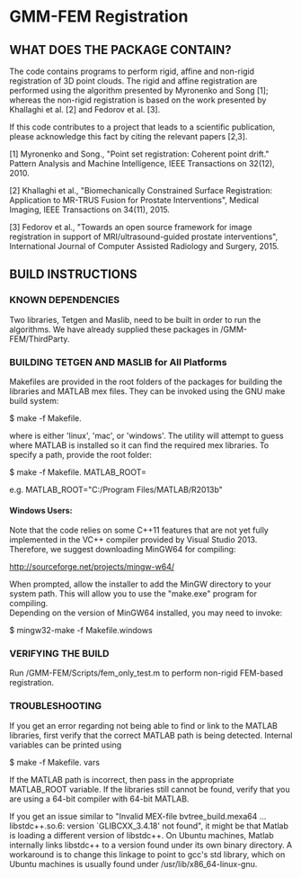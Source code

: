 
# GMM-FEM Registration #

## WHAT DOES THE PACKAGE CONTAIN?

The code contains programs to perform rigid, affine and non-rigid registration
of 3D point clouds. The rigid and affine registration are performed using the 
algorithm presented by Myronenko and Song [1]; whereas the non-rigid 
registration is based on the work presented by Khallaghi et al. [2] and Fedorov 
et al. [3].

If this code contributes to a project that leads to a scientific publication, 
please acknowledge this fact by citing the relevant papers [2,3].

[1] Myronenko and Song., "Point set registration: Coherent point drift." 
Pattern Analysis and Machine Intelligence, IEEE Transactions on 32(12), 2010.

[2] Khallaghi et al., "Biomechanically Constrained Surface Registration: 
Application to MR-TRUS Fusion for Prostate Interventions", Medical Imaging, IEEE Transactions on 34(11), 2015.
 
[3] Fedorov et al., "Towards an open source framework for image registration
in support of MRI/ultrasound-guided prostate interventions", International Journal of Computer Assisted Radiology and Surgery, 2015.

## BUILD INSTRUCTIONS

### KNOWN DEPENDENCIES

Two libraries, Tetgen and Maslib, need to be built in order to run the
algorithms.  We have already supplied these packages in /GMM-FEM/ThirdParty.  

### BUILDING TETGEN AND MASLIB for All Platforms

Makefiles are provided in the root folders of the packages for building the
libraries and MATLAB mex files.  They can be invoked using the GNU make
build system:

  $ make -f Makefile.<platform>

where <platform> is either 'linux', 'mac', or 'windows'.  The utility will
attempt to guess where MATLAB is installed so it can find the required mex
libraries.  To specify a path, provide the root folder:

  $ make -f Makefile.<platform> MATLAB_ROOT=<path to matlab>

e.g. MATLAB_ROOT="C:/Program Files/MATLAB/R2013b"

#### Windows Users:

Note that the code relies on some C++11 features that are not yet fully
implemented in the VC++ compiler provided by Visual Studio 2013.  Therefore,
we suggest downloading MinGW64 for compiling:

   http://sourceforge.net/projects/mingw-w64/

When prompted, allow the installer to add the MinGW directory to your system
path.  This will allow you to use the "make.exe" program for compiling.  
Depending on the version of MinGW64 installed, you may need to invoke:

  $ mingw32-make -f Makefile.windows


### VERIFYING THE BUILD

Run /GMM-FEM/Scripts/fem_only_test.m to perform non-rigid FEM-based 
registration.


### TROUBLESHOOTING

If you get an error regarding not being able to find or link to the MATLAB
libraries, first verify that the correct MATLAB path is being detected.
Internal variables can be printed using

  $ make -f Makefile.<platform> vars

If the MATLAB path is incorrect, then pass in the appropriate MATLAB_ROOT
variable.  If the libraries still cannot be found, verify that you are
using a 64-bit compiler with 64-bit MATLAB.

If you get an issue similar to "Invalid MEX-file bvtree_build.mexa64 ... libstdc++.so.6: version `GLIBCXX_3.4.18' not found", it might be that Matlab is loading a different version of libstdc++. On Ubuntu machines, Matlab internally links libstdc++ to a version found under its own binary directory. A workaround is to change this linkage to point to gcc's std library, which on Ubuntu machines is usually found under /usr/lib/x86_64-linux-gnu.
